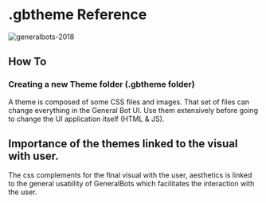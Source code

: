 # .gbtheme Reference
![generalbots-2018](https://user-images.githubusercontent.com/65977273/94922431-949c3900-0490-11eb-800a-6b478d689f2a.png)

## How To 

### Creating a new Theme folder (.gbtheme folder)

A theme is composed of some CSS files and images. That set of files can change
everything in the General Bot UI. Use them extensively before going to change
the UI application itself (HTML & JS).

## Importance of the themes linked to the visual with user.

The css complements for the final visual with the user, aesthetics is linked to the general usability of GeneralBots which facilitates the interaction with the user.
